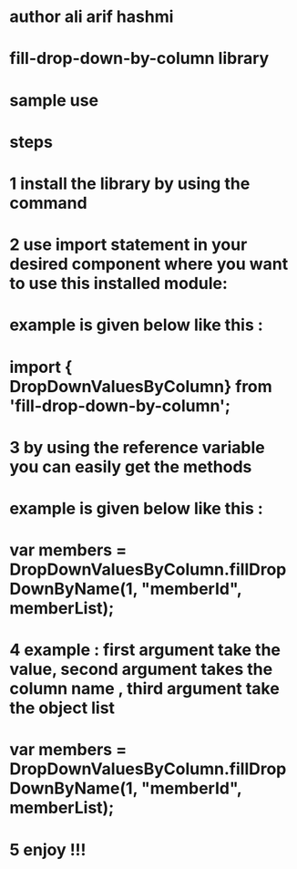 # author ali arif hashmi 
# fill-drop-down-by-column library

# sample use
# steps 
# 1 install the library by using the command

# 2 use import statement in your desired component where you want to use this installed module: 
# example is given below like this : 
# import { DropDownValuesByColumn} from 'fill-drop-down-by-column';


# 3 by using the reference variable you can easily get the methods 
# example is given below like this :
# var members = DropDownValuesByColumn.fillDropDownByName(1, "memberId", memberList);


# 4 example : first argument take the value, second argument takes the column name , third argument take the object list
# var members = DropDownValuesByColumn.fillDropDownByName(1, "memberId", memberList);

# 5 enjoy !!!
